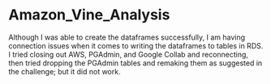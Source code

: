 # Amazon_Vine_Analysis

Although I was able to create the dataframes successfully, I am having connection issues when it comes to writing the dataframes to tables in RDS. I tried closing out AWS, PGAdmin, and Google Collab and reconnecting, then tried dropping the PGAdmin tables and remaking them as suggested in the challenge; but it did not work.
